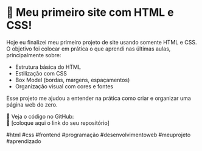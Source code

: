 # 🚀 Meu primeiro site com HTML e CSS!

Hoje eu finalizei meu primeiro projeto de site usando somente HTML e CSS. O objetivo foi colocar em prática o que aprendi nas últimas aulas, principalmente sobre:<br>

- Estrutura básica do HTML
- Estilização com CSS
- Box Model (bordas, margens, espaçamentos)
- Organização visual com cores e fontes

Esse projeto me ajudou a entender na prática como criar e organizar uma página web do zero.<br>

📁 Veja o código no GitHub:<br>
🔗 [coloque aqui o link do seu repositório]

#html #css #frontend #programação #desenvolvimentoweb #meuprojeto #aprendizado